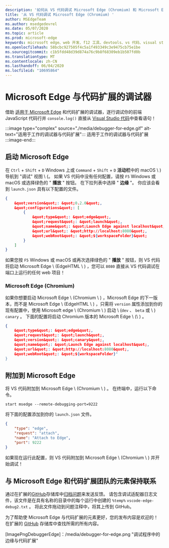 ```yaml
---
description: '如何从 VS 代码调试 Microsoft Edge (Chromium) 和 Microsoft Edge (EdgeHTML) '
title: '从 VS 代码调试 Microsoft Edge (Chromium) '
author: MSEdgeTeam
ms.author: msedgedevrel
ms.date: 05/07/2020
ms.topic: article
ms.prod: microsoft-edge
keywords: microsoft edge、web 开发、f12 工具、devtools、vs 代码、visual studio 代码、调试器
ms.openlocfilehash: 58bcbc927505f4c5a1f493349c3e9475cb75e1be
ms.sourcegitcommit: c1b5fdd48d39d874a76c9b8f68309eb1b507fd0b
ms.translationtype: MT
ms.contentlocale: zh-CN
ms.lasthandoff: 06/04/2020
ms.locfileid: "10695864"
---
```

# Microsoft Edge 与代码扩展的调试器  

借助 [适用于 Microsoft Edge][VisualstudioMarketplaceDebuggerMicrosoftEdge] 和代码扩展的调试器，逐行调试你的前端 JavaScript 代码行并 `console.log()` 直接从 [Visual Studio 代码][VisualstudioCode]中查看语句！  

:::image type="complex" source="./media/debugger-for-edge.gif" alt-text="适用于工作的调试器与代码扩展&quot;:::
   适用于工作的调试器与代码扩展  
:::image-end:::

<!--![Debugger for Edge VS Code extension at work][ImageGifDebuggerEdge]  -->  

## 启动 Microsoft Edge  

在 `Ctrl` + `Shift` + `D` Windows 上或 `Command` + `Shift` + `D` **活动栏**中的 macOS \ ) 导航到 &quot;调试&quot; 视图 \ (。  如果 VS 代码中没有任何配置，请按 `F5` Windows 或 macOS 或选择绿色的 &quot; **播放** &quot; 按钮。  在下拉列表中选择 &quot; **边缘** &quot;。  你应该会看到 `launch.json` 具有以下配置的文件。  

```json
{
    &quot;version&quot;: &quot;0.2.0&quot;,
    &quot;configurations&quot;: [
        {
            &quot;type&quot;: &quot;edge&quot;,
            &quot;request&quot;: &quot;launch&quot;,
            &quot;name&quot;: &quot;Launch Edge against localhost&quot;,
            &quot;url&quot;: &quot;http://localhost:8080&quot;,
            &quot;webRoot&quot;: &quot;${workspaceFolder}&quot;
        }
    ]
}
```  

如果您按 `F5` Windows 或 macOS 或再次选择绿色的 &quot; **播放** &quot; 按钮，则 VS 代码将启动 Microsoft Edge \ (EdgeHTML \ ) ，您可以 `8080` 直接从 VS 代码调试在端口上运行的任何 web 项目！  

### Microsoft Edge (Chromium)  

如果你想要启动 Microsoft Edge \ (Chromium \ ) ，Microsoft Edge 的下一版本，而不是 Microsoft Edge \ (EdgeHTML \ ) ，只需将 `version` 属性添加到你的现有配置中，使用 Microsoft edge \ (Chromium \ ) 启动 \ (`dev` 、 `beta` 或 \ ) `canary` 。 下面的配置将启动 Chromium 版本的 Microsoft Edge \ (\ ) 。  

```json
{
    &quot;type&quot;: &quot;edge&quot;,
    &quot;request&quot;: &quot;launch&quot;,
    &quot;version&quot;: &quot;canary&quot;,
    &quot;name&quot;: &quot;Launch Edge against localhost&quot;,
    &quot;url&quot;: &quot;http://localhost:8080&quot;,
    &quot;webRoot&quot;: &quot;${workspaceFolder}"
}
```  

## 附加到 Microsoft Edge  

将 VS 代码附加到 Microsoft Edge \ (Chromium \ ) 。  在终端中，运行以下命令。  

```console
start msedge --remote-debugging-port=9222
```  

将下面的配置添加到你的 `launch.json` 文件。   

```json
{
    "type": "edge",
    "request": "attach",
    "name": "Attach to Edge",
    "port": 9222
}
```  

如果现在运行此配置，则 VS 代码附加到 Microsoft Edge \ (Chromium \ ) 并开始调试！  

## 与 Microsoft Edge 和代码扩展团队的元素保持联系    

通过在扩展的[GitHub][GithubMicrosoftVscodeEdgeDebug2]存储库中[归档问题][GithubMicrosoftVscodeEdgeDebug2NewIssue]来发送反馈。  请包含调试适配器日志文件，该文件是在具有名称的目录中的每个运行中创建的 `%temp%` `vscode-edge-debug2.txt` 。  将此文件拖动到问题注释中，将其上传到 GitHub。  

为了帮助使 Microsoft Edge 与代码扩展的元素更好，您的发布内容是欢迎的！  在扩展的 [GitHub][GithubMicrosoftVscodeEdgeDebug2] 存储库中查找所需的所有内容。  


<!-- image links -->  

<!--[ImageGifDebuggerEdge]: ./media/debugger-for-edge.gif "Debugger for Edge VS Code extension in action"  -->  
[ImagePngDebuggerEdge]：/media/debugger-for-edge.png "调试程序中的边缘与代码扩展"  

<!--links -->  

[VisualstudioCode]: https://code.visualstudio.com "Visual Studio 代码"  
[VisualStudioCodeDocs]: https://code.visualstudio.com/Docs "文档 |Visual Studio 代码"   

[GithubMicrosoftVscodeEdgeDebug2]: https://github.com/Microsoft/vscode-edge-debug2 "microsoft/vscode-edge-debug2 |GitHub"  
[GithubMicrosoftVscodeEdgeDebug2NewIssue]: https://github.com/Microsoft/vscode-edge-debug2/issues/new "新问题-microsoft/vscode-debug2 |GitHub"  

[VisualstudioMarketplaceDebuggerMicrosoftEdge]: https://marketplace.visualstudio.com/items?itemName=msjsdiag.debugger-for-edge "Microsoft Edge 的调试器 |Visual Studio Marketplace"  
